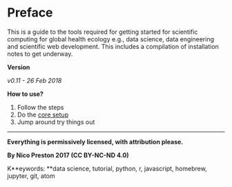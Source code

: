 # Preface

This is a guide to the tools required for getting started for scientific computing for global health ecology e.g., data science, data engineering and scientific web development. This includes a compilation of installation notes to get underway.

**Version**

_v0.11 - 26 Feb 2018_

**How to use?**

1. Follow the steps
2. Do the [core setup](#)
3. Jump around try things out

---

**Everything is permissively licensed, with attribution please.**

**By Nico Preston 2017 \(CC BY-NC-ND 4.0\)**

K**eywords: **data science, tutorial, python, r, javascript, homebrew, jupyter, git, atom

